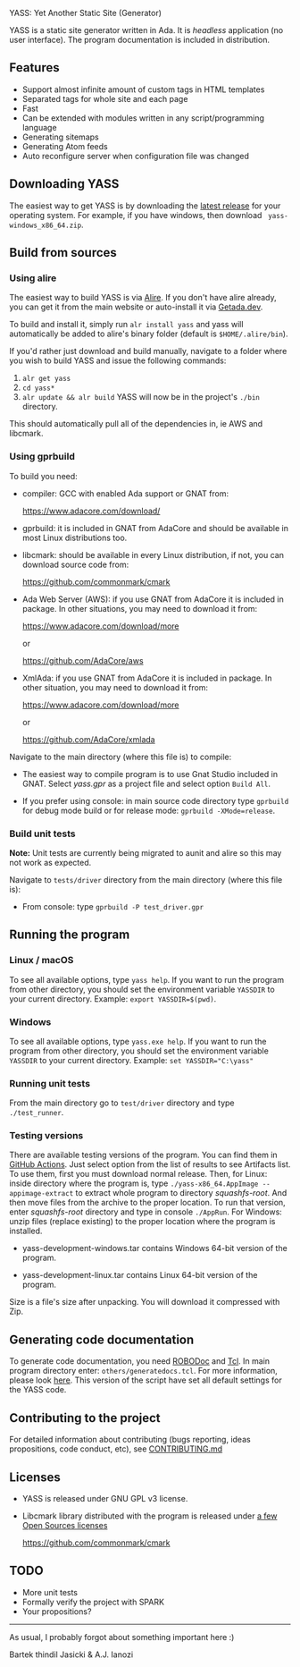 YASS: Yet Another Static Site (Generator)

YASS is a static site generator written in Ada. It is *headless*
application (no user interface). The program documentation is included in
distribution.

## Features

* Support almost infinite amount of custom tags in HTML templates
* Separated tags for whole site and each page
* Fast
* Can be extended with modules written in any script/programming language
* Generating sitemaps
* Generating Atom feeds
* Auto reconfigure server when configuration file was changed

## Downloading YASS

The easiest way to get YASS is by downloading the [latest release](https://github.com/yet-another-static-site-generator/yass/releases/latest) for your operating system.  For example, if you have windows, then download ` yass-windows_x86_64.zip`.

## Build from sources

### Using alire

The easiest way to build YASS is via [Alire](https://alire.ada.dev/).  If you don't
 have alire already, you can get it from the main website or auto-install it via
 [Getada.dev](https://www.getada.dev/).

To build and install it, simply run `alr install yass` and yass will automatically be
added to alire's binary folder (default is `$HOME/.alire/bin`).

If you'd rather just download and build manually, navigate to a folder where you
 wish to build YASS and issue the following commands:
 1. `alr get yass`
 2. `cd yass*`
 3. `alr update && alr build`
 YASS will now be in the project's `./bin` directory.

This should automatically pull all of the dependencies in, ie AWS and libcmark.

### Using gprbuild

To build you need:

* compiler: GCC with enabled Ada support or GNAT from:

  https://www.adacore.com/download/

* gprbuild: it is included in GNAT from AdaCore and should be available in most
  Linux distributions too.

* libcmark: should be available in every Linux distribution, if not, you
  can download source code from:

  https://github.com/commonmark/cmark

* Ada Web Server (AWS): if you use GNAT from AdaCore it is included in
  package. In other situations, you may need to download it from:

  https://www.adacore.com/download/more

  or

  https://github.com/AdaCore/aws

* XmlAda: if you use GNAT from AdaCore it is included in package. In other
  situation, you may need to download it from:

  https://www.adacore.com/download/more

  or

  https://github.com/AdaCore/xmlada

Navigate to the main directory (where this file is) to compile:

* The easiest way to compile program is to use Gnat Studio included in
  GNAT. Select *yass.gpr* as a project file and select option
  `Build All`.

* If you prefer using console: in main source code directory type `gprbuild`
  for debug mode build or for release mode: `gprbuild -XMode=release`.

### Build unit tests

**Note:** Unit tests are currently being migrated to aunit and alire so this may
not work as expected.

Navigate to `tests/driver` directory from the main directory (where this
file is):

* From console: type `gprbuild -P test_driver.gpr`


## Running the program

### Linux / macOS

To see all available options, type `yass help`. If you want to run the program
from other directory, you should set the environment variable `YASSDIR` to your
current directory. Example: `export YASSDIR=$(pwd)`.

### Windows

To see all available options, type `yass.exe help`. If you want to run the program
from other directory, you should set the environment variable `YASSDIR` to your
current directory. Example: `set YASSDIR="C:\yass"`

### Running unit tests

From the main directory go to `test/driver` directory and type `./test_runner`.

### Testing versions

There are available testing versions of the program. You can find them
in [GitHub Actions](https://github.com/yet-another-static-site-generator/yass/actions/workflows/ada.yml).
Just select option from the list of results to see Artifacts list.
To use them, first you must download normal release. Then, for Linux: inside
directory where the program is, type `./yass-x86_64.AppImage --appimage-extract`
to extract whole program to directory *squashfs-root*. And then move files
from the archive to the proper location. To run that version, enter
*squashfs-root* directory and type in console `./AppRun`. For Windows:
unzip files (replace existing) to the proper location where the program is installed.

* yass-development-windows.tar contains Windows 64-bit version of the program.

* yass-development-linux.tar contains Linux 64-bit version of the program.

Size is a file's size after unpacking. You will download it compressed with
Zip.

## Generating code documentation

To generate code documentation, you need [ROBODoc](https://rfsber.home.xs4all.nl/Robo/)
and [Tcl](https://tcl.tk). In main program directory enter: `others/generatedocs.tcl`.
For more information, please look [here](https://github.com/thindil/roboada#generatedocspy).
This version of the script have set all default settings for the YASS code.

## Contributing to the project
For detailed information about contributing (bugs reporting,
ideas propositions, code conduct, etc), see [CONTRIBUTING.md](CONTRIBUTING.md)

## Licenses

* YASS is released under GNU GPL v3 license.

* Libcmark library distributed with the program is released under
[a few Open Sources licenses](https://github.com/commonmark/cmark/blob/master/COPYING)

  https://github.com/commonmark/cmark

## TODO

* More unit tests
* Formally verify the project with SPARK
* Your propositions?

----

As usual, I probably forgot about something important here :)

Bartek thindil Jasicki & A.J. Ianozi

